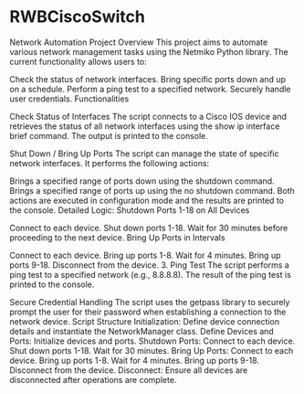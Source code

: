 # RWBCiscoSwitch
Network Automation Project Overview This project aims to automate various network management tasks using the Netmiko Python library. The current functionality allows users to:

Check the status of network interfaces. Bring specific ports down and up on a schedule. Perform a ping test to a specified network. Securely handle user credentials. Functionalities

Check Status of Interfaces The script connects to a Cisco IOS device and retrieves the status of all network interfaces using the show ip interface brief command. The output is printed to the console.

Shut Down / Bring Up Ports The script can manage the state of specific network interfaces. It performs the following actions:

Brings a specified range of ports down using the shutdown command. Brings a specified range of ports up using the no shutdown command. Both actions are executed in configuration mode and the results are printed to the console. Detailed Logic: Shutdown Ports 1-18 on All Devices

Connect to each device. Shut down ports 1-18. Wait for 30 minutes before proceeding to the next device. Bring Up Ports in Intervals

Connect to each device. Bring up ports 1-8. Wait for 4 minutes. Bring up ports 9-18. Disconnect from the device. 3. Ping Test The script performs a ping test to a specified network (e.g., 8.8.8.8). The result of the ping test is printed to the console.

Secure Credential Handling The script uses the getpass library to securely prompt the user for their password when establishing a connection to the network device.
Script Structure Initialization: Define device connection details and instantiate the NetworkManager class. Define Devices and Ports: Initialize devices and ports. Shutdown Ports: Connect to each device. Shut down ports 1-18. Wait for 30 minutes. Bring Up Ports: Connect to each device. Bring up ports 1-8. Wait for 4 minutes. Bring up ports 9-18. Disconnect from the device. Disconnect: Ensure all devices are disconnected after operations are complete.
